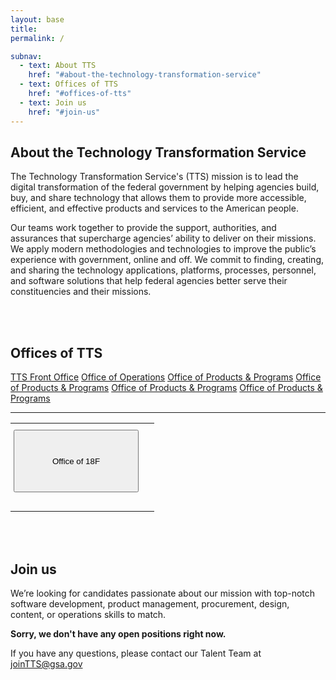 ```yaml
---
layout: base
title:
permalink: /

subnav:
  - text: About TTS
    href: "#about-the-technology-transformation-service"
  - text: Offices of TTS
    href: "#offices-of-tts"
  - text: Join us
    href: "#join-us"
---
```


## About the Technology Transformation Service

The Technology Transformation Service's (TTS) mission is to lead the digital transformation of the federal government by helping agencies build, buy, and share technology that allows them to provide more accessible, efficient, and effective products and services to the American people.

Our teams work together to provide the support, authorities, and assurances that supercharge agencies’ ability to deliver on their missions. We apply modern methodologies and technologies to improve the public’s experience with government, online and off. We commit to finding, creating, and sharing the technology applications, platforms, processes, personnel, and software solutions that help federal agencies better serve their constituencies and their missions.

<div class="paragraph"><p><br>
<br></p></div>

## Offices of TTS

  <a class="" style="height:100px;width:200px" href="https://join.tts.gsa.gov/tts-offices/#tts-front-office">TTS Front Office</a>
  <a class="usa-button" style="height:100px;width:200px" href="https://join.tts.gsa.gov/tts-offices/#office-of-operations">Office of Operations</a>
  <a class="usa-button" href="https://join.tts.gsa.gov/tts-offices/#office-of-products-and-programs">Office of Products & Programs</a>
  <a class="usa-button" href="https://join.tts.gsa.gov/tts-offices/#office-of-products-and-programs">Office of Products & Programs</a>
  <a class="usa-button" href="https://join.tts.gsa.gov/tts-offices/#office-of-products-and-programs">Office of Products & Programs</a>
  <a class="usa-button" href="https://join.tts.gsa.gov/tts-offices/#office-of-products-and-programs">Office of Products & Programs</a>

-----


<style type="text/css">
.tg  {border-collapse:collapse;border-spacing:0;border:none;}
.tg td{font-family:Arial, sans-serif;font-size:14px;padding:10px 5px;border-style:solid;border-width:0px;overflow:hidden;word-break:normal;}
.tg th{font-family:Arial, sans-serif;font-size:14px;font-weight:normal;padding:10px 5px;border-style:solid;border-width:0px;overflow:hidden;word-break:normal;}
.tg .tg-baqh{text-align:center;vertical-align:top}
</style>
<table class="tg">
  <tr>
    <th class="tg-baqh"><a href="https://join.tts.gsa.gov/tts-offices/#18F"><button style="height:100px;width:200px">Office of 18F</button></a></th>
    <th class="tg-baqh"></th>
    <th class="tg-baqh"></th>
  </tr>
  <tr>
    <td class="tg-baqh"></td>
    <td class="tg-baqh"></td>
    <td class="tg-baqh"></td>
  </tr>
</table>

<div class="paragraph"><p><br>
<br></p></div>

## Join us

We’re looking for candidates passionate about our mission with top-notch software development, product management, procurement, design, content, or operations skills to match.

**Sorry, we don't have any open positions right now.**

If you have any questions, please contact our Talent Team at joinTTS@gsa.gov
